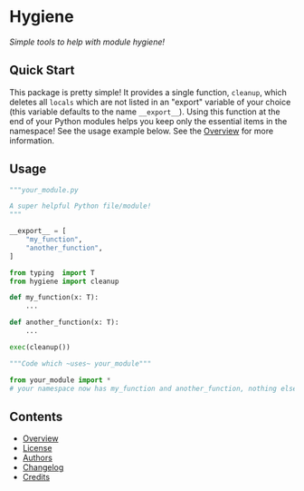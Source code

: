 # Hygiene
_Simple tools to help with module hygiene!_

## Quick Start

This package is pretty simple! It provides a single function, `cleanup`, which
deletes all `locals` which are not listed in an "export" variable of your choice
(this variable defaults to the name `__export__`). Using this function at the 
end of your Python modules helps you keep only the essential items in the namespace!
See the usage example below. See the [Overview](readme) for more information.

## Usage

```python
"""your_module.py

A super helpful Python file/module!
"""

__export__ = [
    "my_function",
    "another_function",
]

from typing  import T
from hygiene import cleanup

def my_function(x: T):
    ...

def another_function(x: T):
    ...

exec(cleanup())
```

```python
"""Code which ~uses~ your_module"""

from your_module import *
# your namespace now has my_function and another_function, nothing else!
```

## Contents

* [Overview](readme)
* [License](license)
* [Authors](authors)
* [Changelog](changelog)
* [Credits](api/modules)